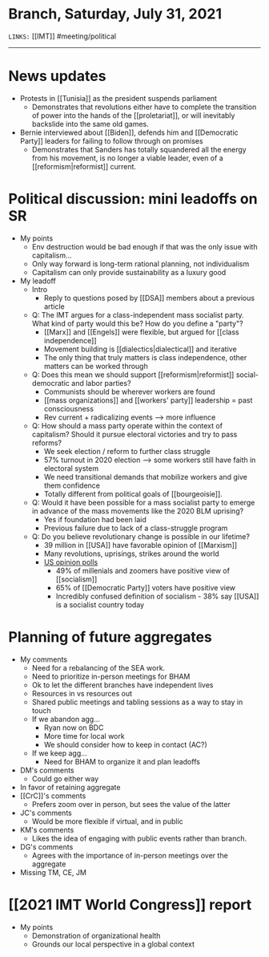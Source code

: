 # Branch, Saturday, July 31, 2021
`LINKS:` [[IMT]]
#meeting/political 

---
# News updates
- Protests in [[Tunisia]] as the president suspends parliament
	- Demonstrates that revolutions either have to complete the transition of power into the hands of the [[proletariat]], or will inevitably backslide into the same old games.
- Bernie interviewed about [[Biden]], defends him and [[Democratic Party]] leaders for failing to follow through on promises
	- Demonstrates that Sanders has totally squandered all the energy from his movement, is no longer a viable leader, even of a [[reformism|reformist]] current. 

# Political discussion: mini leadoffs on SR
- My points
	- Env destruction would be bad enough if that was the only issue with capitalism...
	- Only way forward is long-term rational planning, not individualism
	- Capitalism can only provide sustainability as a luxury good
- My leadoff
	- Intro
		- Reply to questions posed by [[DSA]] members about a previous article
	- Q: The IMT argues for a class-independent mass socialist party. What kind of party would this be? How do you define a "party"?
		- [[Marx]] and [[Engels]] were flexible, but argued for [[class independence]]
		- Movement building is [[dialectics|dialectical]] and iterative
		- The only thing that truly matters is class independence, other matters can be worked through
	- Q: Does this mean we should support [[reformism|reformist]] social-democratic and labor parties?
		- Communists should be wherever workers are found
		- [[mass organizations]] and [[workers' party]] leadership = past consciousness
		- Rev current + radicalizing events --> more influence
	- Q: How should a mass party operate within the context of capitalism? Should it pursue electoral victories and try to pass reforms?
		- We seek election / reform to further class struggle
		- 57% turnout in 2020 election --> some workers still have faith in electoral system
		- We need transitional demands that mobilize workers and give them confidence
		- Totally different from political goals of [[bourgeoisie]]. 
	- Q: Would it have been possible for a mass socialist party to emerge in advance of the mass movements like the 2020 BLM uprising?
		- Yes if foundation had been laid
		- Previous failure due to lack of a class-struggle program
	- Q: Do you believe revolutionary change is possible in our lifetime?
		- 39 million in [[USA]] have favorable opinion of [[Marxism]]
		- Many revolutions, uprisings, strikes around the world
		- [US opinion polls](https://news.gallup.com/opinion/polling-matters/287459/public-opinion-review-americans-word-socialism.aspx)
			- 49% of millenials and zoomers have positive view of [[socialism]]
			- 65% of [[Democratic Party]] voters have positive view
			- Incredibly confused definition of socialism - 38% say [[USA]] is a socialist country today

# Planning of future aggregates
- My comments
	- Need for a rebalancing of the SEA work. 
	- Need to prioritize in-person meetings for BHAM
	- Ok to let the different branches have independent lives
	- Resources in vs resources out
	- Shared public meetings and tabling sessions as a way to stay in touch
	- If we abandon agg...
		- Ryan now on BDC
		- More time for local work
		- We should consider how to keep in contact (AC?)
	- If we keep agg...
		- Need for BHAM to organize it and plan leadoffs
- DM's comments
	- Could go either way
- In favor of retaining aggregate
- [[CrC]]'s comments
	- Prefers zoom over in person, but sees the value of the latter
- JC's comments
	- Would be more flexible if virtual, and in public
- KM's comments
	- Likes the idea of engaging with public events rather than branch. 
- DG's comments
	- Agrees with the importance of in-person meetings over the aggregate
- Missing TM, CE, JM

# [[2021 IMT World Congress]] report
- My points
	- Demonstration of organizational health
	- Grounds our local perspective in a global context